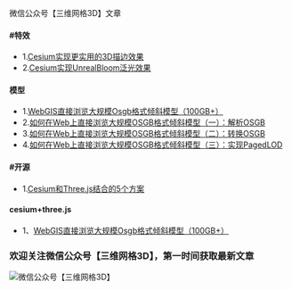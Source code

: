 微信公众号【三维网格3D】文章

#### #特效
* 1.[Cesium实现更实用的3D描边效果](Cesium/postprocess/01/readme.md)
* 2.[Cesium实现UnrealBloom泛光效果](Cesium/postprocess/02/readme.md)

#### 模型
* 1.[WebGIS直接浏览大规模Osgb格式倾斜模型（100GB+）](Mesh-3D/pagedLod/01.md)
* 2.[如何在Web上直接浏览大规模OSGB格式倾斜模型（一）：解析OSGB](Mesh-3D/pagedLod/02.md)
* 3.[如何在Web上直接浏览大规模OSGB格式倾斜模型（二）：转换OSGB](Mesh-3D/pagedLod/03.md)
* 4.[如何在Web上直接浏览大规模OSGB格式倾斜模型（三）：实现PagedLOD](Mesh-3D/pagedLod/04.md)
#### #开源
* 1.[Cesium和Three.js结合的5个方案](Cesium/vectortile/01/readme.md)
#### cesium+three.js
* 1、[WebGIS直接浏览大规模Osgb格式倾斜模型（100GB+）](Mesh-3D/cesium+three/01.md)
### 欢迎关注微信公众号【三维网格3D】，第一时间获取最新文章 ###
![微信公众号【三维网格3D】](http://os.mesh-3d.com/articles/微信公众号【三维网格3D】.png)